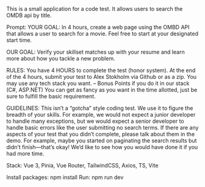 This is a small application for a code test. It allows users to search the OMDB api by title.
 
Prompt:
YOUR GOAL: In 4 hours, create a web page using the OMBD API that allows a user to search for a movie. Feel free to start at your designated start time.

OUR GOAL: Verify your skillset matches up with your resume and learn more about how you tackle a new problem.

RULES:
You have 4 HOURS to complete the test (honor system).
At the end of the 4 hours, submit your test to Alex Stokholm via Github or as a zip.
You may use any tech stack you want. – Bonus Points if you do it in our stack (C#, ASP.NET)
You can get as fancy as you want in the time allotted, just be sure to fulfill the basic requirement.

GUIDELINES:
This isn’t a “gotcha” style coding test. We use it to figure the breadth of your skills. For example, we would not expect a junior developer to handle many exceptions, but we would expect a senior developer to handle basic errors like the user submitting no search terms.
If there are any aspects of your test that you didn’t complete, please talk about them in the demo. For example, maybe you started on paginating the search results but didn’t finish—that’s okay! We’d like to see how you would have done it if you had more time.

Stack: Vue 3, Pinia, Vue Router, TailwindCSS, Axios, TS, Vite

Install packages: npm install
Run: npm run dev